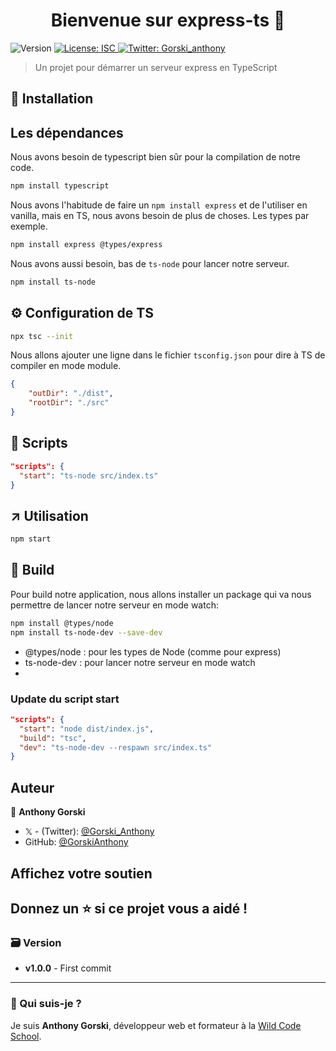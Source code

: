 <h1 align="center">Bienvenue sur express-ts 👋</h1>
<p>
  <img alt="Version" src="https://img.shields.io/badge/version-1.0.0-blue.svg?cacheSeconds=2592000" />
  <a href="#" target="_blank">
    <img alt="License: ISC" src="https://img.shields.io/badge/License-ISC-yellow.svg" />
  </a>
  <a href="https://twitter.com/Gorski_anthony" target="_blank">
    <img alt="Twitter: Gorski_anthony" src="https://img.shields.io/twitter/follow/Gorski_anthony.svg?style=social" />
  </a>
</p>

> Un projet pour démarrer un serveur express en TypeScript

## 🚀 Installation

## Les dépendances

Nous avons besoin de typescript bien sûr pour la compilation de notre code.

```sh
npm install typescript
```

Nous avons l'habitude de faire un `npm install express` et de l'utiliser en vanilla, mais en TS, nous avons besoin de plus de choses. Les types par exemple.

```sh
npm install express @types/express
```

Nous avons aussi besoin, bas de `ts-node` pour lancer notre serveur.

```sh
npm install ts-node
```

## ⚙️ Configuration de TS

```sh
npx tsc --init
```

Nous allons ajouter une ligne dans le fichier `tsconfig.json` pour dire à TS de compiler en mode module.

```json
{
	"outDir": "./dist",
	"rootDir": "./src"
}
```

## 📝 Scripts

```json
"scripts": {
  "start": "ts-node src/index.ts"
}
```

## ↗️ Utilisation

```sh
npm start
```

## 🚀 Build

Pour build notre application, nous allons installer un package qui va nous permettre de lancer notre serveur en mode watch:

```sh
npm install @types/node
npm install ts-node-dev --save-dev
```

-   @types/node : pour les types de Node (comme pour express)
-   ts-node-dev : pour lancer notre serveur en mode watch
-

### Update du script start

```json
"scripts": {
  "start": "node dist/index.js",
  "build": "tsc",
  "dev": "ts-node-dev --respawn src/index.ts"
}
```

## Auteur

👤 **Anthony Gorski**

-   𝕏 - (Twitter): [@Gorski_Anthony](https://twitter.com/Gorski_Anthony)
-   GitHub: [@GorskiAnthony](https://github.com/GorskiAnthony)

## Affichez votre soutien

## Donnez un ⭐️ si ce projet vous a aidé !

### 🗃️ Version

-   **v1.0.0** - First commit

---

### 👋 Qui suis-je ?

Je suis **Anthony Gorski**, développeur web et formateur à la [Wild Code School](https://www.wildcodeschool.com/fr-FR).
